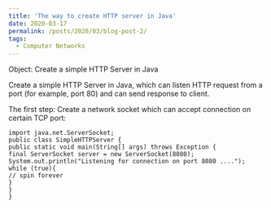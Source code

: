 ```yaml
---
title: 'The way to create HTTP server in Java'
date: 2020-03-17
permalink: /posts/2020/03/blog-post-2/
tags:
  - Computer Networks
---
```


Object: Create a simple HTTP Server in Java

Create a simple HTTP Server in Java, which can listen HTTP request from a port (for example, port 80) and can send response to client.

The first step: Create a network socket which can accept connection on certain TCP port:

```
import java.net.ServerSocket; 
public class SimpleHTTPServer { 
public static void main(String[] args) throws Exception { 
final ServerSocket server = new ServerSocket(8080); 
System.out.println("Listening for connection on port 8080 ...."); 
while (true){
// spin forever 
}
} 
}
```


